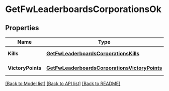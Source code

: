 # GetFwLeaderboardsCorporationsOk

## Properties
Name | Type | Description | Notes
------------ | ------------- | ------------- | -------------
**Kills** | [**GetFwLeaderboardsCorporationsKills**](get_fw_leaderboards_corporations_kills.md) |  | [default to null]
**VictoryPoints** | [**GetFwLeaderboardsCorporationsVictoryPoints**](get_fw_leaderboards_corporations_victory_points.md) |  | [default to null]

[[Back to Model list]](../README.md#documentation-for-models) [[Back to API list]](../README.md#documentation-for-api-endpoints) [[Back to README]](../README.md)


